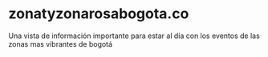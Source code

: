 # zonatyzonarosabogota.co
Una vista de información importante para estar al día con los eventos de las zonas mas vibrantes de bogotá
